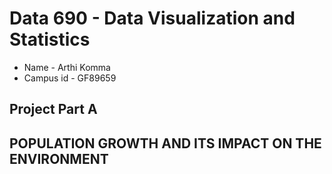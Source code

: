# **Data 690 - Data Visualization and Statistics**

- Name - Arthi Komma
- Campus id - GF89659

## **Project Part A**

## **POPULATION GROWTH AND ITS IMPACT ON THE ENVIRONMENT**

